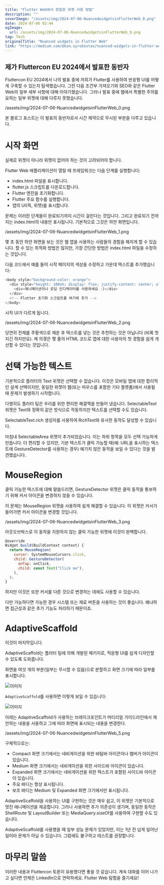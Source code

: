 ```yaml
---
title: "Flutter Web에서 정밀한 위젯 사용 방법"
description: ""
coverImage: "/assets/img/2024-07-06-NuancedwidgetsinFlutterWeb_0.png"
date: 2024-07-06 02:44
ogImage: 
  url: /assets/img/2024-07-06-NuancedwidgetsinFlutterWeb_0.png
tag: Tech
originalTitle: "Nuanced widgets in Flutter Web"
link: "https://medium.com/@kon.syrokostas/nuanced-widgets-in-flutter-web-cf254df80116"
---
```



## 제가 Fluttercon EU 2024에서 발표한 동반자

Fluttercon EU 2024에서 나의 발표 중에 저희가 Flutter를 사용하여 반응형 UI를 어떻게 구축할 수 있는지 탐색했습니다. 그런 다음 조건부 가져오기와 SEO와 같은 Flutter Web의 일부 세부 사항에 대해 이야기했습니다. 그러나 발표 중에 웹에서 특별한 주의를 요하는 일부 위젯에 대해 다루지 못했습니다.

/assets/img/2024-07-06-NuancedwidgetsinFlutterWeb_0.png

본 블로그 포스트는 이 발표의 동반자로서 시간 제약으로 무시된 부분을 다루고 있습니다.

<div class="content-ad"></div>

# 시작 화면

실제로 위젯이 아니라 위젯이 없어야 하는 것이 고려되어야 합니다.

Flutter Web 애플리케이션이 열릴 때 프레임워크는 다음 단계를 실행합니다:

- index.html 파일을 표시합니다.
- flutter.js 스크립트를 다운로드합니다.
- Flutter 엔진을 초기화합니다.
- Flutter 주요 함수를 실행합니다.
- 앱의 UI(즉, 위젯)를 표시합니다.

<div class="content-ad"></div>

문제는 이러한 단계들이 완료되기까지 시간이 걸린다는 것입니다. 그리고 완료되기 전까지는 index.html의 내용만 표시됩니다. 기본적으로 그것은 하얀 화면입니다.

/assets/img/2024-07-06-NuancedwidgetsinFlutterWeb_1.png

몇 초 동안 하얀 화면을 보는 것은 웹 앱을 사용하는 사람들의 경험을 해치게 할 수 있습니다. 할 수 있는 최적화 방법은 많지만, 가장 간단한 방법은 index.html 파일을 수정하는 것입니다.

다음 코드에서 예를 들어 시작 페이지의 색상을 수정하고 가운데 텍스트를 추가했습니다:

<div class="content-ad"></div>

```js
<body style="background-color: orange">
  <div style="height: 100vh; display: flex; justify-content: center; align-items: center;">
    <div>애니메이션이나 로딩 인디케이터를 사용하세요 :)</div>
  </div>
  <!-- Flutter 초기화 스크립트를 여기에 추가 -->
</body>
```

시작 UI가 다르게 됩니다.

/assets/img/2024-07-06-NuancedwidgetsinFlutterWeb_2.png

당연히 전체를 주황색으로 채운 후 텍스트를 넣는 것은 추천하는 것은 아닙니다 (비록 멋지긴 하지만요). 제 의겢은 몇 줄의 HTML 코드로 앱에 대한 사용자의 첫 경험을 쉽게 개선할 수 있다는 것입니다.

<div class="content-ad"></div>

# 선택 가능한 텍스트

기본적으로 플러터의 Text 위젯은 선택할 수 없습니다. 이것은 모바일 앱에 대한 합리적인 설계 선택이지만, 동일한 위젯이 웹(또는 마우스를 포함한 기타 플랫폼)에서 사용될 때 문제가 발생하기 시작합니다.

다행히도 플러터 팀은 우리를 위한 편리한 해결책을 만들어 냈습니다. SelectableText 위젯은 Text와 정확히 같은 방식으로 작동하지만 텍스트를 선택할 수도 있습니다.

SelectableText.rich 생성자를 사용하여 RichText와 유사한 동작도 달성할 수 있습니다.

<div class="content-ad"></div>

마침내 SelectableArea 위젯이 추가되었습니다. 이는 하위 항목을 모두 선택 가능하게 만듭니다. 더 편리할 수 있지만, 기본 텍스트가 클릭 가능할 때(예: URL을 표시하는 텍스트에 GestureDetector를 사용하는 경우) 예기치 않은 동작을 보일 수 있다는 것을 발견했습니다.

# MouseRegion

클릭 가능한 텍스트에 대해 말씀드리면, GestureDetector 위젯은 클릭 동작을 통보하기 위해 커서 아이콘을 변경하지 않을 수 있습니다.

이 문제는 MouseRegion 위젯을 사용하여 쉽게 해결할 수 있습니다. 이 위젯은 커서가 들어가면 커서 아이콘을 변경할 것입니다.

<div class="content-ad"></div>


/assets/img/2024-07-06-NuancedwidgetsinFlutterWeb_3.png

아웃오브박스로 이 동작을 지원하지 않는 클릭 가능한 위젯에 이것이 완벽합니다.

```js
@override
Widget build(BuildContext context) {
  return MouseRegion(
    cursor: SystemMouseCursors.click,
    child: GestureDetector(
      onTap: onClick,
      child: const Text("Click me"),
    ),
  );
}
```

하지만 이것은 또한 커서를 다른 것으로 변경하는 데에도 사용할 수 있습니다.


<div class="content-ad"></div>

다만 가능하다면 가능한 경우 시스템 또는 재료 버튼을 사용하는 것이 좋습니다. 왜냐하면 접근성과 같은 추가 기능도 처리하기 때문이죠.

# AdaptiveScaffold

이것이 마지막입니다.

AdaptiveScaffold는 플러터 팀에 의해 개발된 패키지로, 적응형 UI를 쉽게 디자인할 수 있도록 도와줍니다.

<div class="content-ad"></div>

화면을 여섯 개의 부분(일부는 무시할 수 있음)으로 분할하고 화면 크기에 따라 일부를 표시합니다.

![이미지](/assets/img/2024-07-06-NuancedwidgetsinFlutterWeb_4.png)

`AdaptiveScaffold`를 사용하면 이렇게 보일 수 있습니다:

![이미지](https://miro.medium.com/v2/resize:fit:1400/0*wh4omf50o935nGTv.gif)

<div class="content-ad"></div>

아래는 AdaptiveScaffold가 사용하는 브레이크포인트가 머티리얼 가이드라인에서 제안하는 내용을 사용하고 그에 따라 화면에 표시되는 내용을 변경한다.

/assets/img/2024-07-06-NuancedwidgetsinFlutterWeb_5.png

구체적으로는:

- Compact 화면 크기에서는 네비게이션을 위한 바텀바 아이콘이나 햄버거 아이콘이 있습니다.
- Medium 화면 크기에서는 네비게이션을 위한 사이드바 아이콘이 있습니다.
- Expanded 화면 크기에서는 네비게이션을 위한 텍스트가 포함된 사이드바 아이콘이 있습니다.
- 주요 바디는 항상 표시됩니다.
- 보조 바디는 Medium 및 Expanded 화면 크기에서만 표시됩니다.

<div class="content-ad"></div>

AdaptiveScaffold을 사용하는 UI를 구현하는 것은 매우 쉽고, 이 위젯은 기본적으로 멋진 애니메이션을 제공합니다. 그러나 사용하면 추가 의존성이 생기며, 동일한 동작은 ShellRoute 및 LayoutBuilder 또는 MediaQuery.sizeOf를 사용하여 구현할 수도 있습니다.

AdaptiveScaffold를 사용했을 때 일부 성능 문제가 있었지만, 이는 1년 전 넘게 일어난 일이라 문제가 아닐 수 있습니다. 그럼에도 불구하고 테스트를 권장합니다.

# 마무리 말씀

이러한 내용과 Fluttercon 토론이 유용했다면 좋을 것 같습니다. 계속 대화를 이어 나가고 싶다면 언제든 LinkedIn으로 연락하세요. Flutter Web 탐험을 즐기세요!